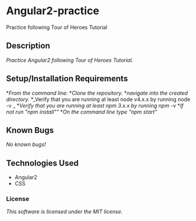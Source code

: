 # Angular2-practice
Practice following Tour of Heroes Tutorial

## Description

_Practice Angular2 following Tour of Heroes Tutorial._
## Setup/Installation Requirements
*_From the command line:_
*_Clone the repository._
*_navigate into the created directory._
*_Verify that you are running at least node v4.x.x by running node -v _
*_Verify that you are running at least npm 3.x.x by running npm -v_
*_If not run "npm install""_
*_On the command line type "npm start"_

## Known Bugs
_No known bugs!_

## Technologies Used

- Angular2
- CSS

### License

*This software is licensed under the MIT license.*

